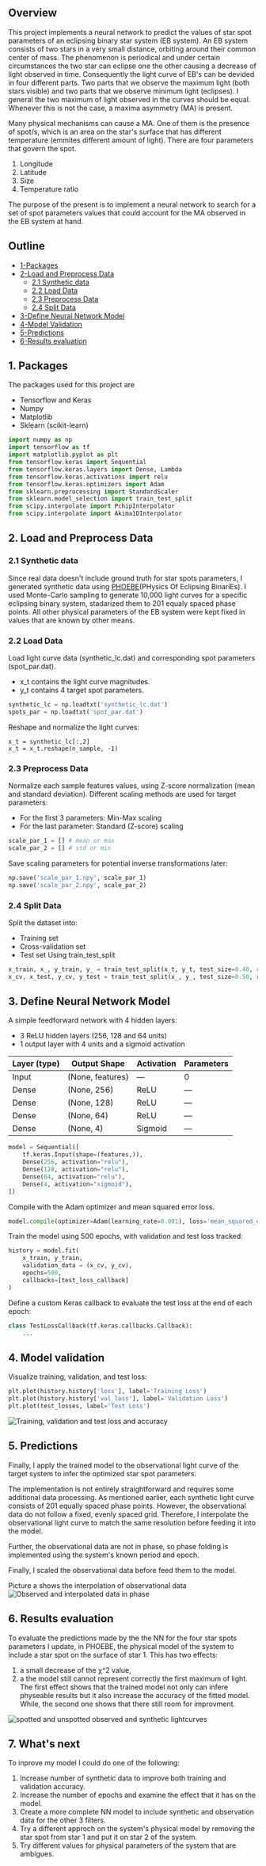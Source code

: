 ## Overview
This project implements a neural network to predict the values of star spot parameters of an eclipsing binary star system (EB system).
An EB system consists of two stars in a very small distance, orbiting around their common center of mass. The phenomenon is periodical and under certain circumstances the two star can eclipse one the other causing a decrease of light observed in time.
Consequently the light curve of EB's can be devided in four different parts. Two parts that we observe the maximum light (both stars visible) and two parts that we observe minimum light (eclipses). 
I general the two maximum of light observed in the curves should be equal. Whenever this is not the case, a maxima asymmetry (MA) is present.


Many physical mechanisms can cause a MA. One of them is the presence of spot/s, which is an area on the star's surface that has different temperature (emmites different amount of light). There are four parameters that govern the spot.
1. Longitude
2. Latitude
3. Size
4. Temperature ratio

The purpose of the present is to implement a neural network to search for a set of spot parameters values that could account for the MA observed in the EB system at hand. 

## Outline
- [1-Packages](#1-packages)
- [2-Load and Preprocess Data](#2-load-and-preprocess-data)
  - [2.1 Synthetic data](#2.1-synthetic-data)
  - [2.2 Load Data](#2.2-load-data)
  - [2.3 Preprocess Data](#2.3-preprocess-data)
  - [2.4 Split Data](#2.4-split-data)
- [3-Define Neural Network Model](#3-define-neural-network-model)
- [4-Model Validation](#4-model-validation)
- [5-Predictions](#5-predictions)
- [6-Results evaluation](6-results-evaluation)


## 1. Packages

The packages used for this project are
- Tensorflow and Keras
- Numpy
- Matplotlib
- Sklearn (scikit-learn)

```python
import numpy as np
import tensorflow as tf
import matplotlib.pyplot as plt
from tensorflow.keras import Sequential
from tensorflow.keras.layers import Dense, Lambda
from tensorflow.keras.activations import relu
from tensorflow.keras.optimizers import Adam
from sklearn.preprocessing import StandardScaler
from sklearn.model_selection import train_test_split
from scipy.interpolate import PchipInterpolator
from scipy.interpolate import Akima1DInterpolator
```

## 2. Load and Preprocess Data
### 2.1 Synthetic data

Since real data doesn't include ground truth for star spots parameters, I generated synthetic data using [PHOEBE](https://phoebe-project.org/)(PHysics Of Eclipsing BinariEs). I used Monte-Carlo sampling to generate 10,000 light curves for a specific eclipsing binary system, stadarized them to 201 equaly spaced phase points.
All other physical parameters of the EB system were kept fixed in values that are known by other means.

### 2.2 Load Data
Load light curve data (synthetic_lc.dat) and corresponding spot parameters (spot_par.dat).
- x_t contains the light curve magnitudes.
- y_t contains 4 target spot parameters.

```python
synthetic_lc = np.loadtxt('synthetic_lc.dat')
spots_par = np.loadtxt('spot_par.dat')
```

Reshape and normalize the light curves:
```pyhton
x_t = synthetic_lc[:,2]
x_t = x_t.reshape(n_sample, -1)
```
### 2.3 Preprocess Data
Normalize each sample features values, using Z-score normalization (mean and standard deviation).
Different scaling methods are used for target parameters:
- For the first 3 parameters: Min-Max scaling
- For the last parameter: Standard (Z-score) scaling
```python
scale_par_1 = [] # mean or max
scale_par_2 = [] # std or min
```
Save scaling parameters for potential inverse transformations later:
```python
np.save('scale_par_1.npy', scale_par_1)
np.save('scale_par_2.npy', scale_par_2)
```

### 2.4 Split Data
Split the dataset into:
- Training set
- Cross-validation set
- Test set
Using train_test_split
```python
x_train, x_, y_train, y_ = train_test_split(x_t, y_t, test_size=0.40, random_state=1)
x_cv, x_test, y_cv, y_test = train_test_split(x_, y_, test_size=0.50, random_state=1)
```

## 3. Define Neural Network Model
A simple feedforward network with 4 hidden layers:
- 3 ReLU hidden layers (256, 128 and 64 units)
- 1 output layer with 4 units and a sigmoid activation

| Layer (type) | Output Shape     | Activation | Parameters |
|--------------|------------------|------------|------------|
| Input        | (None, features) | —          | 0          |
| Dense        | (None, 256)      | ReLU       | —          |
| Dense        | (None, 128)      | ReLU       | —          |
| Dense        | (None, 64)       | ReLU       | —          |
| Dense        | (None, 4)        | Sigmoid    | —          |

```Python
model = Sequential([
    tf.keras.Input(shape=(features,)),
    Dense(256, activation="relu"),
    Dense(128, activation="relu"),
    Dense(64, activation="relu"),
    Dense(4, activation="sigmoid"),
])
```
Compile with the Adam optimizer and mean squared error loss.
```python
model.compile(optimizer=Adam(learning_rate=0.001), loss='mean_squared_error')
```
Train the model using 500 epochs, with validation and test loss tracked:
```python
history = model.fit(
   	x_train, y_train,
   	validation_data = (x_cv, y_cv),
   	epochs=500,
    callbacks=[test_loss_callback]
)
```
Define a custom Keras callback to evaluate the test loss at the end of each epoch:
```python
class TestLossCallback(tf.keras.callbacks.Callback):
    ...
```
## 4. Model validation
Visualize training, validation, and test loss:
```python
plt.plot(history.history['loss'], label='Training Loss')
plt.plot(history.history['val_loss'], label='Validation Loss')
plt.plot(test_losses, label='Test Loss')
```
![Training, validation and test loss and accuracy](images/loss_accuracy.png)

## 5. Predictions
Finally, I apply the trained model to the observational light curve of the target system to infer the optimized star spot parameters.

The implementation is not entirely straightforward and requires some additional data processing. As mentioned earlier, each synthetic light curve consists of 201 equally spaced phase points. However, the observational data do not follow a fixed, evenly spaced grid. Therefore, I interpolate the observational light curve to match the same resolution before feeding it into the model.

Further, the observational data are not in phase, so phase folding is implemented using the system's known period and epoch.

Finally, I scaled the observational data before feed them to the model.


Picture a shows the interpolation of observational data
![Observed and interpolated data in phase](images/observed_interpolated.png)

## 6. Results evaluation
To evaluate the predictions made by the the NN for the four star spots parameters I update, in PHOEBE, the physical model of the system to include a star spot on the surface of star 1. This has two effects:

1. a small decrease of the χ^2 value,
2. a the model still cannot represent correctly the first maximum of light.
The first effect shows that the trained model not only can infere physeable results but it also increase the accuracy of the fitted model. While, the second one shows that there still room for improvment.

![spotted and unspotted observed and synthetic lightcurves](images/model_eval.png)

## 7. What's next
To inprove my model I could do one of the following:
1. Increase number of synthetic data to improve both training and validation accuracy.
2. Increase the number of epochs and examine the effect that it has on the model.
3. Create a more complete NN model to include synthetic and observation data for the other 3 filters.
4. Try a different approch on the system's physical model by removing the star spot from star 1 and put it on star 2 of the system.
5. Try different values for physical parameters of the system that are ambigues.
